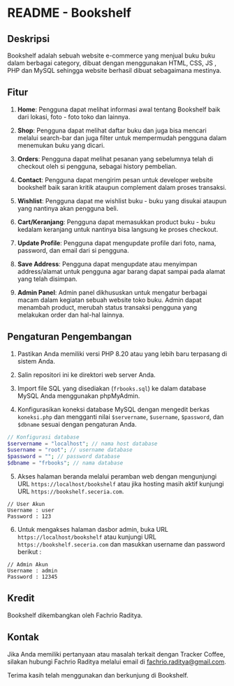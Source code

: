 # README - Bookshelf

## Deskripsi

Bookshelf adalah sebuah website e-commerce yang menjual buku buku dalam berbagai category, dibuat dengan menggunakan HTML, CSS, JS , PHP dan MySQL sehingga website berhasil dibuat sebagaimana mestinya.

## Fitur

1. **Home**: Pengguna dapat melihat informasi awal tentang Bookshelf baik dari lokasi, foto - foto toko dan lainnya.

2. **Shop**: Pengguna dapat melihat daftar buku dan juga bisa mencari melalui search-bar dan juga filter untuk mempermudah pengguna dalam menemukan buku yang dicari.

3. **Orders**: Pengguna dapat melihat pesanan yang sebelumnya telah di checkout oleh si pengguna, sebagai history pembelian.

4. **Contact**: Pengguna dapat mengirim pesan untuk developer website bookshelf baik saran kritik ataupun complement dalam proses transaksi.

5. **Wishlist**: Pengguna dapat me wishlist buku - buku yang disukai ataupun yang nantinya akan pengguna beli.

6. **Cart/Keranjang**: Pengguna dapat memasukkan product buku - buku kedalam keranjang untuk nantinya bisa langsung ke proses checkout.

7. **Update Profile**: Pengguna dapat mengupdate profile dari foto, nama, password, dan email dari si pengguna.

8. **Save Address**: Pengguna dapat mengupdate atau menyimpan address/alamat untuk pengguna agar barang dapat sampai pada alamat yang telah disimpan.

9. **Admin Panel**: Admin panel dikhususkan untuk mengatur berbagai macam dalam kegiatan sebuah website toko buku. Admin dapat menambah product, merubah status transaksi pengguna yang melakukan order dan hal-hal lainnya.

## Pengaturan Pengembangan

1. Pastikan Anda memiliki versi PHP 8.20 atau yang lebih baru terpasang di sistem Anda.

2. Salin repositori ini ke direktori web server Anda.

3. Import file SQL yang disediakan (`frbooks.sql`) ke dalam database MySQL Anda menggunakan phpMyAdmin.

4. Konfigurasikan koneksi database MySQL dengan mengedit berkas `koneksi.php` dan mengganti nilai `$servername`, `$username`, `$password`, dan `$dbname` sesuai dengan pengaturan Anda.

```php
// Konfigurasi database
$servername = "localhost"; // nama host database
$username = "root"; // username database
$password = ""; // password database
$dbname = "frbooks"; // nama database
```

5. Akses halaman beranda melalui peramban web dengan mengunjungi URL `https://localhost/bookshelf` atau jika hosting masih aktif kunjungi URL `https://bookshelf.seceria.com`.

```user
// User Akun
Username : user
Password : 123
```

6. Untuk mengakses halaman dasbor admin, buka URL `https://localhost/bookshelf` atau kunjungi URL `https://bookshelf.seceria.com` dan masukkan username dan password berikut :

```admin
// Admin Akun
Username : admin
Password : 12345
```

## Kredit

Bookshelf dikembangkan oleh Fachrio Raditya.

## Kontak

Jika Anda memiliki pertanyaan atau masalah terkait dengan Tracker Coffee, silakan hubungi Fachrio Raditya melalui email di fachrio.raditya@gmail.com.

Terima kasih telah menggunakan dan berkunjung di Bookshelf.
